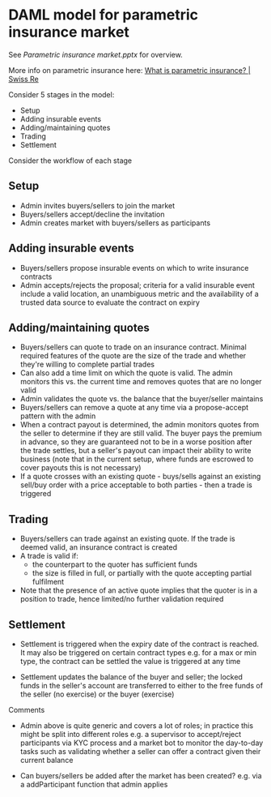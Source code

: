 # DAML model for parametric insurance market

See _Parametric insurance market.pptx_ for overview.

More info on parametric insurance here: [What is parametric insurance? | Swiss Re](https://corporatesolutions.swissre.com/insights/knowledge/what_is_parametric_insurance.html) 

Consider 5 stages in the model:

- Setup
- Adding insurable events
- Adding/maintaining quotes
- Trading
- Settlement

Consider the workflow of each stage

## Setup

- Admin invites buyers/sellers to join the market
- Buyers/sellers accept/decline the invitation
- Admin creates market with buyers/sellers as participants

## Adding insurable events

- Buyers/sellers propose insurable events on which to write insurance contracts
- Admin accepts/rejects the proposal; criteria for a valid insurable event include a valid location, an unambiguous metric and the availability of a trusted data source to evaluate the contract on expiry

## Adding/maintaining quotes

- Buyers/sellers can quote to trade on an insurance contract. Minimal required features of the quote are the size of the trade and whether they're willing to complete partial trades
- Can also add a time limit on which the quote is valid. The admin monitors this vs. the current time and removes quotes that are no longer valid
- Admin validates the quote vs. the balance that the buyer/seller maintains
- Buyers/sellers can remove a quote at any time via a propose-accept pattern with the admin
- When a contract payout is determined, the admin monitors quotes from the seller to determine if they are still valid. The buyer pays the premium in advance, so they are guaranteed not to be in a worse position after the trade settles, but a seller's payout can impact their ability to write business (note that in the current setup, where funds are escrowed to cover payouts this is not necessary)
- If a quote crosses with an existing quote - buys/sells against an existing sell/buy order with a price acceptable to both parties - then a trade is triggered

## Trading

- Buyers/sellers can trade against an existing quote. If the trade is deemed valid, an insurance contract is created
- A trade is valid if:
  - the counterpart to the quoter has sufficient funds
  - the size is filled in full, or partially with the quote accepting partial fulfilment
- Note that the presence of an active quote implies that the quoter is in a position to trade, hence limited/no further validation required

## Settlement

- Settlement is triggered when the expiry date of the contract is reached. It may also be triggered on certain contract types e.g. for a max or min type, the contract can be settled the value is triggered at any time

- Settlement updates the balance of the buyer and seller; the locked funds in the seller's account are transferred to either to the free funds of the seller (no exercise) or the buyer (exercise)

Comments

- Admin above is quite generic and covers a lot of roles; in practice this might be split into different roles e.g. a supervisor to accept/reject participants via KYC process and a market bot to monitor the day-to-day tasks such as validating whether a seller can offer a contract given their current balance

- Can buyers/sellers be added after the market has been created? e.g. via a addParticipant function that admin applies

  
